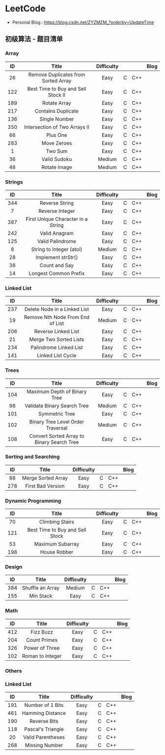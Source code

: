 # LeetCode

- Personal Blog : https://blog.csdn.net/ZYZMZM_?orderby=UpdateTime

## 初级算法 - 题目清单

### Array

|  ID  |                Title                | Difficulty |      |      | Blog |
| :--: | :---------------------------------: | :--------: | :--: | :--: | :--: |
|  26  | Remove Duplicates from Sorted Array |    Easy    |  C   | C++  |      |
| 122  | Best Time to Buy and Sell Stock II  |    Easy    |  C   | C++  |      |
| 189  |            Rotate Array             |    Easy    |  C   | C++  |      |
| 217  |         Contains Duplicate          |    Easy    |  C   | C++  |      |
| 136  |            Single Number            |    Easy    |  C   | C++  |      |
| 350  |    Intersection of Two Arrays II    |    Easy    |  C   | C++  |      |
|  66  |              Plus One               |    Easy    |  C   | C++  |      |
| 283  |             Move Zeroes             |    Easy    |  C   | C++  |      |
|  1   |               Two Sum               |    Easy    |  C   | C++  |      |
|  36  |            Valid Sudoku             |   Medium   |  C   | C++  |      |
|  48  |            Rotate Image             |   Medium   |  C   | C++  |      |

### Strings

|  ID  |               Title                | Difficulty |      |      | Blog |
| :--: | :--------------------------------: | :--------: | :--: | :--: | :--: |
| 344  |           Reverse String           |    Easy    |  C   | C++  |      |
|  7   |          Reverse Integer           |    Easy    |  C   | C++  |      |
| 387  | First Unique Character in a String |    Easy    |  C   | C++  |      |
| 242  |           Valid Anagram            |    Easy    |  C   | C++  |      |
| 125  |          Valid Palindrome          |    Easy    |  C   | C++  |      |
|  8   |      String to Integer (atoi)      |   Medium   |  C   | C++  |      |
|  28  |         Implement strStr()         |    Easy    |  C   | C++  |      |
|  38  |           Count and Say            |    Easy    |  C   | C++  |      |
|  14  |       Longest Common Prefix        |    Easy    |  C   | C++  |      |

### Linked List

|  ID  |              Title               | Difficulty |      |      | Blog |
| :--: | :------------------------------: | :--------: | :--: | :--: | :--: |
| 237  |   Delete Node in a Linked List   |    Easy    |  C   | C++  |      |
|  19  | Remove Nth Node From End of List |   Medium   |  C   | C++  |      |
| 206  |       Reverse Linked List        |    Easy    |  C   | C++  |      |
|  21  |      Merge Two Sorted Lists      |    Easy    |  C   | C++  |      |
| 234  |      Palindrome Linked List      |    Easy    |  C   | C++  |      |
| 141  |        Linked List Cycle         |    Easy    |  C   | C++  |      |

### Trees

|  ID  |                   Title                    | Difficulty |      |      | Blog |
| :--: | :----------------------------------------: | :--------: | :--: | :--: | :--: |
| 104  |        Maximum Depth of Binary Tree        |    Easy    |  C   | C++  |      |
|  98  |        Validate Binary Search Tree         |   Medium   |  C   | C++  |      |
| 101  |               Symmetric Tree               |    Easy    |  C   | C++  |      |
| 102  |     Binary Tree Level Order Traversal      |   Medium   |  C   | C++  |      |
| 108  | Convert Sorted Array to Binary Search Tree |    Easy    |  C   | C++  |      |

### Sorting and Searching

|  ID  |       Title        | Difficulty |      |      | Blog |
| :--: | :----------------: | :--------: | :--: | :--: | :--: |
|  88  | Merge Sorted Array |    Easy    |  C   | C++  |      |
| 278  | First Bad Version  |    Easy    |  C   | C++  |      |

### Dynamic Programming

|  ID  |              Title              | Difficulty |      |      | Blog |
| :--: | :-----------------------------: | :--------: | :--: | :--: | :--: |
|  70  |         Climbing Stairs         |    Easy    |  C   | C++  |      |
| 121  | Best Time to Buy and Sell Stock |    Easy    |  C   | C++  |      |
|  53  |        Maximum Subarray         |    Easy    |  C   | C++  |      |
| 198  |          House Robber           |    Easy    |  C   | C++  |      |

### Design

|  ID  |      Title       | Difficulty |      |      | Blog |
| :--: | :--------------: | :--------: | :--: | :--: | :--: |
| 384  | Shuffle an Array |   Medium   |  C   | C++  |      |
| 155  |    Min Stack     |    Easy    |  C   | C++  |      |

### Math

|  ID  |      Title       | Difficulty |      |      | Blog |
| :--: | :--------------: | :--------: | :--: | :--: | :--: |
| 412  |    Fizz Buzz     |    Easy    |  C   | C++  |      |
| 204  |   Count Primes   |    Easy    |  C   | C++  |      |
| 326  |  Power of Three  |    Easy    |  C   | C++  |      |
| 102  | Roman to Integer |    Easy    |  C   | C++  |      |

### Others

### Linked List

|  ID  |       Title       | Difficulty |      |      | Blog |
| :--: | :---------------: | :--------: | :--: | :--: | :--: |
| 191  | Number of 1 Bits  |    Easy    |  C   | C++  |      |
| 461  | Hamming Distance  |    Easy    |  C   | C++  |      |
| 190  |   Reverse Bits    |    Easy    |  C   | C++  |      |
| 118  | Pascal's Triangle |    Easy    |  C   | C++  |      |
|  20  | Valid Parentheses |    Easy    |  C   | C++  |      |
| 268  |  Missing Number   |    Easy    |  C   | C++  |      |











